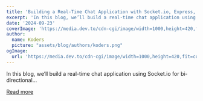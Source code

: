 ```yaml
---
title: 'Building a Real-Time Chat Application with Socket.io, Express, React.js, and Chakra UI (Vite Setup)'
excerpt: 'In this blog, we’ll build a real-time chat application using Socket.io for bi-directional...'
date: '2024-09-23'
coverImage: 'https://media.dev.to/cdn-cgi/image/width=1000,height=420,fit=cover,gravity=auto,format=auto/https%3A%2F%2Fdev-to-uploads.s3.amazonaws.com%2Fuploads%2Farticles%2Fzcxm4c1rhv4p67gx5xlx.jpg'
author:
  name: Koders
  picture: "assets/blog/authors/koders.png"
ogImage:
  url: 'https://media.dev.to/cdn-cgi/image/width=1000,height=420,fit=cover,gravity=auto,format=auto/https%3A%2F%2Fdev-to-uploads.s3.amazonaws.com%2Fuploads%2Farticles%2Fzcxm4c1rhv4p67gx5xlx.jpg'
---
```


In this blog, we’ll build a real-time chat application using Socket.io for bi-directional...

[Read more](https://dev.to/jagroop2001/building-a-real-time-chat-application-with-socketio-express-reactjs-and-chakra-ui-vite-setup-5h5p)

